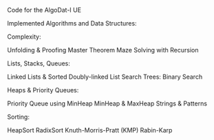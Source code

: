 Code for the AlgoDat-I UE

Implemented Algorithms and Data Structures:

Complexity:

Unfolding & Proofing
Master Theorem
Maze Solving with Recursion

Lists, Stacks, Queues:

Linked Lists & Sorted Doubly-linked List
Search Trees:
Binary Search

Heaps & Priority Queues:

Priority Queue using MinHeap
MinHeap & MaxHeap
Strings & Patterns

Sorting:

HeapSort
RadixSort
Knuth-Morris-Pratt (KMP)
Rabin-Karp


